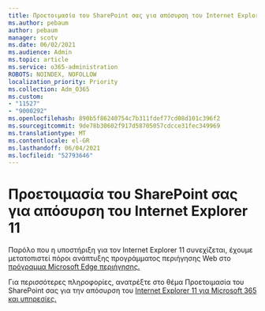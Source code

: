```yaml
---
title: Προετοιμασία του SharePoint σας για απόσυρση του Internet Explorer 11
ms.author: pebaum
author: pebaum
manager: scotv
ms.date: 06/02/2021
ms.audience: Admin
ms.topic: article
ms.service: o365-administration
ROBOTS: NOINDEX, NOFOLLOW
localization_priority: Priority
ms.collection: Adm_O365
ms.custom:
- "11527"
- "9000292"
ms.openlocfilehash: 890b5f86240754c7b311fdef77cd08d101c396f2
ms.sourcegitcommit: 9de78b30602f917d58705057cdcce31fec349969
ms.translationtype: MT
ms.contentlocale: el-GR
ms.lasthandoff: 06/04/2021
ms.locfileid: "52793646"
---
```

# <a name="prepare-your-sharepoint-environment-for-the-retirement-of-internet-explorer-11"></a>Προετοιμασία του SharePoint σας για απόσυρση του Internet Explorer 11

Παρόλο που η υποστήριξη για τον Internet Explorer 11 συνεχίζεται, έχουμε μετατοπιστεί πόροι ανάπτυξης προγράμματος περιήγησης Web στο [πρόγραμμα Microsoft Edge περιήγησης.](https://www.microsoft.com/edge/business) 

Για περισσότερες πληροφορίες, ανατρέξτε στο θέμα Προετοιμασία του SharePoint σας για την απόσυρση του [Internet Explorer 11 για Microsoft 365 και υπηρεσίες.](/sharepoint/prepare-ie11)

